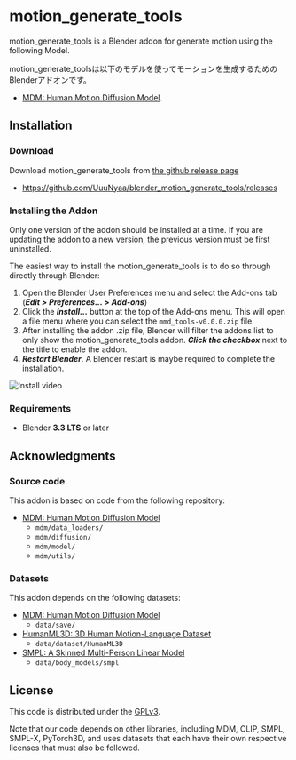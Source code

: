 # motion_generate_tools
motion_generate_tools is a Blender addon for generate motion using the following Model.

motion_generate_toolsは以下のモデルを使ってモーションを生成するためのBlenderアドオンです。

- [MDM: Human Motion Diffusion Model](https://github.com/GuyTevet/motion-diffusion-model).

## Installation

### Download
Download motion_generate_tools from [the github release page](https://github.com/UuuNyaa/blender_motion_generate_tools/releases)
 - https://github.com/UuuNyaa/blender_motion_generate_tools/releases

### Installing the Addon
Only one version of the addon should be installed at a time. If you are updating the addon to a new version, the previous version must be first uninstalled.

The easiest way to install the motion_generate_tools is to do so through directly through Blender:

1. Open the Blender User Preferences menu and select the Add-ons tab (***Edit > Preferences... > Add-ons***)
2. Click the ***Install...*** button at the top of the Add-ons menu. This will open a file menu where you can select the `mmd_tools-v0.0.0.zip` file.
3. After installing the addon .zip file, Blender will filter the addons list to only show the motion_generate_tools addon. ***Click the checkbox*** next to the title to enable the addon.
4. ***Restart Blender***. A Blender restart is maybe required to complete the installation.

![Install video](https://github.com/UuuNyaa/blender_motion_generate_tools/wiki/images/install.gif)

### Requirements
 - Blender **3.3 LTS** or later

## Acknowledgments
### Source code
This addon is based on code from the following repository:
- [MDM: Human Motion Diffusion Model](https://github.com/GuyTevet/motion-diffusion-model)
  - `mdm/data_loaders/`
  - `mdm/diffusion/`
  - `mdm/model/`
  - `mdm/utils/`

### Datasets
This addon depends on the following datasets:
- [MDM: Human Motion Diffusion Model](https://github.com/GuyTevet/motion-diffusion-model)
  - `data/save/`
- [HumanML3D: 3D Human Motion-Language Dataset](https://github.com/EricGuo5513/HumanML3D)
  - `data/dataset/HumanML3D`
- [SMPL: A Skinned Multi-Person Linear Model](https://smpl.is.tue.mpg.de/index.html)
  - `data/body_models/smpl`


## License
This code is distributed under the [GPLv3](LICENSE).

Note that our code depends on other libraries, including MDM, CLIP, SMPL, SMPL-X, PyTorch3D, and uses datasets that each have their own respective licenses that must also be followed.

